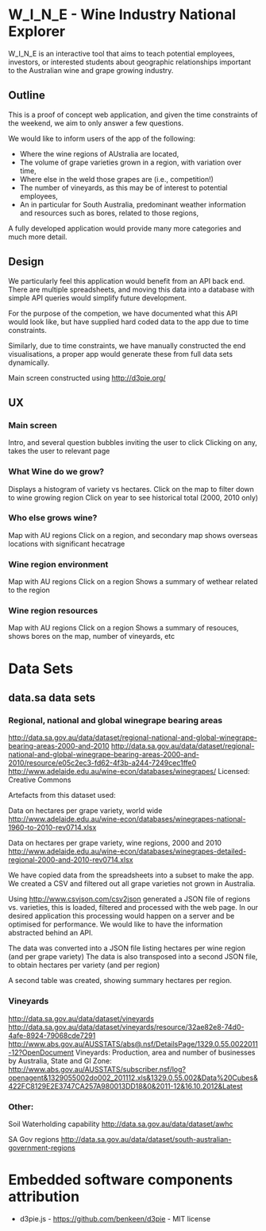 # W_I_N_E - Wine Industry National Explorer

W_I_N_E is an interactive tool that aims to teach potential employees, investors, or interested students about geographic relationships important to the Australian wine and grape growing industry.

## Outline

This is a proof of concept web application, and given the time constraints of the weekend, we aim to only answer a few questions.

We would like to inform users of the app of the following:

* Where the wine regions of AUstralia are located,
* The volume of grape varieties grown in a region, with variation over time,
* Where else in the weld those grapes are (i.e., competition!)
* The number of vineyards, as this may be of interest to potential employees,
* An in particular for South Australia, predominant weather information and resources such as bores, related to those regions,

A fully developed application would provide many more categories and much more detail.

## Design

We particularly feel this application would benefit from an API back end. There are multiple spreadsheets, and moving this data into a database with simple API queries would simplify future  development.

For the purpose of the competion, we have documented what this API would look like, but have supplied  hard coded data to the app due to time constraints.

Similarly, due to time constraints, we have manually constructed the end visualisations, a proper app would generate these from full  data sets dynamically.

Main screen constructed using http://d3pie.org/

## UX

### Main screen

Intro, and several question bubbles inviting the user to click
Clicking on any, takes the user to relevant page

### What Wine do we grow?

Displays a histogram of variety vs hectares.
Click on the map to filter down to wine growing region
Click on year to see historical total (2000, 2010 only)

### Who else grows wine?

Map with AU regions
Click on a region, and secondary map shows overseas locations with significant hecatrage

### Wine region environment

Map with AU regions
Click on a region
Shows a summary of wethear related to the region

### Wine region resources

Map with AU regions
Click on a region
Shows a summary of resouces, shows bores on the map, number of vineyards, etc

# Data Sets

## data.sa data sets

### Regional, national and global winegrape bearing areas

http://data.sa.gov.au/data/dataset/regional-national-and-global-winegrape-bearing-areas-2000-and-2010
http://data.sa.gov.au/data/dataset/regional-national-and-global-winegrape-bearing-areas-2000-and-2010/resource/e05c2ec3-fd62-4f3b-a244-7249cec1ffe0
http://www.adelaide.edu.au/wine-econ/databases/winegrapes/
Licensed: Creative Commons

Artefacts from this dataset used:

Data on hectares per grape variety, world wide
http://www.adelaide.edu.au/wine-econ/databases/winegrapes-national-1960-to-2010-rev0714.xlsx

Data on hectares per grape variety, wine regions, 2000 and 2010
http://www.adelaide.edu.au/wine-econ/databases/winegrapes-detailed-regional-2000-and-2010-rev0714.xlsx

We have copied data from the spreadsheets into a subset to make the app.
We created a CSV and filtered out all grape varieties not grown in Australia.

Using http://www.csvjson.com/csv2json generated a JSON file of regions vs. varieties, this is loaded, filtered and processed with the web page.
In our desired application this processing would happen on a server and be optimised for performance.
We would like to have the information abstracted behind an API.

The data was converted into a JSON file listing hectares per wine region (and per grape variety)
The data is also transposed into a second JSON file, to obtain hectares per variety (and per region)

A second table was created, showing summary hectares per region.

### Vineyards

http://data.sa.gov.au/data/dataset/vineyards
http://data.sa.gov.au/data/dataset/vineyards/resource/32ae82e8-74d0-4afe-8924-79068cde7291
http://www.abs.gov.au/AUSSTATS/abs@.nsf/DetailsPage/1329.0.55.0022011-12?OpenDocument
Vineyards: Production, area and number of businesses by Australia, State and GI Zone:
http://www.abs.gov.au/AUSSTATS/subscriber.nsf/log?openagent&1329055002do002_201112.xls&1329.0.55.002&Data%20Cubes&422FC8129E2E3747CA257A980013DD18&0&2011-12&16.10.2012&Latest


### Other:

Soil Waterholding capability
http://data.sa.gov.au/data/dataset/awhc 

SA Gov regions
http://data.sa.gov.au/data/dataset/south-australian-government-regions

# Embedded software components attribution

* d3pie.js - https://github.com/benkeen/d3pie - MIT license

